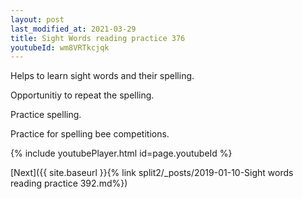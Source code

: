 ```yaml
---
layout: post
last_modified_at: 2021-03-29
title: Sight Words reading practice 376
youtubeId: wm8VRTkcjqk
---
```

 
 
Helps to learn sight words and their spelling.

Opportunitiy to repeat the spelling. 

Practice spelling. 
 
Practice for spelling bee competitions. 
 
{% include youtubePlayer.html id=page.youtubeId %}
 
 

[Next]({{ site.baseurl }}{% link  split2/_posts/2019-01-10-Sight words reading practice 392.md%})
 
